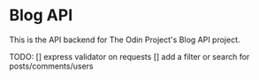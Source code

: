 # Blog API

This is the API backend for The Odin Project's Blog API project.


TODO: 
[] express validator on requests
[] add a filter or search for posts/comments/users
